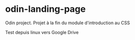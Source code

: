 # odin-landing-page

Odin project. Projet à la fin du module d'introduction au CSS

Test depuis linux vers Google Drive
